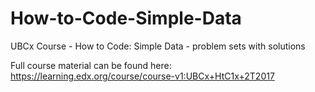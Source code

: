 # How-to-Code-Simple-Data
UBCx Course - How to Code: Simple Data - problem sets with solutions

Full course material can be found here: https://learning.edx.org/course/course-v1:UBCx+HtC1x+2T2017
